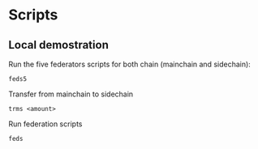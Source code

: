 # Scripts

## Local demostration

Run the five federators scripts for both chain (mainchain and sidechain):


```
feds5
```

Transfer from mainchain to sidechain

```
trms <amount>
```

Run federation scripts

```
feds
```


 